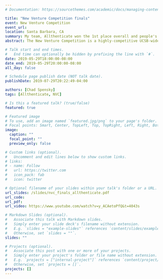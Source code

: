 ```yaml
---
# Documentation: https://sourcethemes.com/academic/docs/managing-content/

title: "New Venture Competition finals"
event: New Venture Competition
event_url: 
location: Santa Barbara, CA
summary: My team, Allthenticate won the 1st place overall and people's choice award in the 2019 New Venture Competition
abstract: The New Venture Competition is a highly-competitive UCSB-wide startup competition held every year to determine the best startup idea on campus.

# Talk start and end times.
#   End time can optionally be hidden by prefixing the line with `#`.
date: 2019-05-29T18:00:00-08:00
date_end: 2019-05-29T20:00:00-08:00
all_day: false

# Schedule page publish date (NOT talk date).
publishDate: 2019-07-29T20:22:49-04:00

authors: [Chad Spensky]
tags: [Allthenticate, NVC]

# Is this a featured talk? (true/false)
featured: true

# Featured image
# To use, add an image named `featured.jpg/png` to your page's folder. 
# Focal points: Smart, Center, TopLeft, Top, TopRight, Left, Right, BottomLeft, Bottom, BottomRight.
image:
  caption: ""
  focal_point: ""
  preview_only: false

# Custom links (optional).
#   Uncomment and edit lines below to show custom links.
# links:
# - name: Follow
#   url: https://twitter.com
#   icon_pack: fab
#   icon: twitter

# Optional filename of your slides within your talk's folder or a URL.
url_slides: /slides/nvc_finals_allthenticate.pdf
url_code:
url_pdf:
url_video: https://www.youtube.com/watch?v=y_ACAetoPfQ&t=4043s

# Markdown Slides (optional).
#   Associate this talk with Markdown slides.
#   Simply enter your slide deck's filename without extension.
#   E.g. `slides = "example-slides"` references `content/slides/example-slides.md`.
#   Otherwise, set `slides = ""`.
slides: ""

# Projects (optional).
#   Associate this post with one or more of your projects.
#   Simply enter your project's folder or file name without extension.
#   E.g. `projects = ["internal-project"]` references `content/project/deep-learning/index.md`.
#   Otherwise, set `projects = []`.
projects: []
---
```


